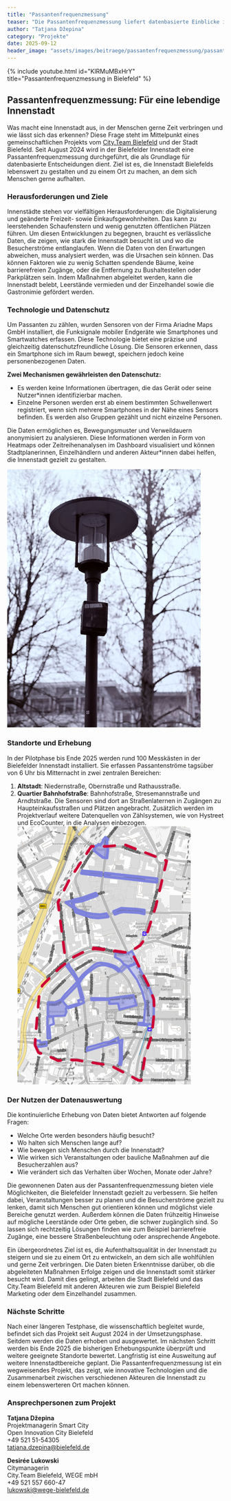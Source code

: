 ```yaml
---
title: "Passantenfrequenzmessung"
teaser: "Die Passantenfrequenzmessung liefert datenbasierte Einblicke in Besucherströme der Innenstadt, damit Bielefeld noch lebendiger und attraktiver wird."
author: "Tatjana Džepina"
category: "Projekte"
date: 2025-09-12
header_image: "assets/images/beitraege/passantenfrequenzmessung/passantenfrequenzmessung_header_16x9.png"
---
```

{% include youtube.html id="KlRMuMBxHrY" title="Passantenfrequenzmessung in Bielefeld" %}

## Passantenfrequenzmessung: Für eine lebendige Innenstadt
Was macht eine Innenstadt aus, in der Menschen gerne Zeit verbringen und wie lässt sich das erkennen? Diese Frage steht im Mittelpunkt eines gemeinschaftlichen Projekts vom [City.Team Bielefeld](https://www.citybielefeld.de/) und der Stadt Bielefeld. Seit August 2024 wird in der Bielefelder Innenstadt eine Passantenfrequenzmessung durchgeführt, die als Grundlage für datenbasierte Entscheidungen dient. Ziel ist es, die Innenstadt Bielefelds lebenswert zu gestalten und zu einem Ort zu machen, an dem sich Menschen gerne aufhalten.

### Herausforderungen und Ziele
Innenstädte stehen vor vielfältigen Herausforderungen: die Digitalisierung und geänderte Freizeit- sowie Einkaufsgewohnheiten. Das kann zu leerstehenden Schaufenstern und wenig genutzten öffentlichen Plätzen führen. Um diesen Entwicklungen zu begegnen, braucht es verlässliche Daten, die zeigen, wie stark die Innenstadt besucht ist und wo die Besucherströme entlanglaufen.
Wenn die Daten von den Erwartungen abweichen, muss analysiert werden, was die Ursachen sein können. Das können Faktoren wie zu wenig Schatten spendende Bäume, keine barrierefreien Zugänge, oder die Entfernung zu Bushaltestellen oder Parkplätzen sein. Indem Maßnahmen abgeleitet werden, kann die Innenstadt belebt, Leerstände vermieden und der Einzelhandel sowie die Gastronimie gefördert werden.

### Technologie und Datenschutz
Um Passanten zu zählen, wurden Sensoren von der Firma Ariadne Maps GmbH installiert, die Funksignale mobiler Endgeräte wie Smartphones und Smartwatches erfassen. Diese Technologie bietet eine präzise und gleichzeitig datenschutzfreundliche Lösung. Die Sensoren erkennen, dass ein Smartphone sich im Raum bewegt, speichern jedoch keine personenbezogenen Daten.

**Zwei Mechanismen gewährleisten den Datenschutz:**
* Es werden keine Informationen übertragen, die das Gerät oder seine Nutzer*innen identifizierbar machen.
* Einzelne Personen werden erst ab einem bestimmten Schwellenwert registriert, wenn sich mehrere Smartphones in der Nähe eines Sensors befinden. Es werden also Gruppen gezählt und nicht einzelne Personen.

Die Daten ermöglichen es, Bewegungsmuster und Verweildauern anonymisiert zu analysieren. Diese Informationen werden in Form von Heatmaps oder Zeitreihenanalysen im Dashboard visualisiert und können Stadtplanerinnen, Einzelhändlern und anderen Akteur*innen dabei helfen, die Innenstadt gezielt zu gestalten.

![Eine Laterne ist zu sehen, an der ein Sensor angebracht ist.](/assets/images/beitraege/passantenfrequenzmessung/passantenfrequenzmessung_sensor_an_laterne.png)

### Standorte und Erhebung
In der Pilotphase bis Ende 2025 werden rund 100 Messkästen in der Bielefelder Innenstadt installiert. Sie erfassen Passantenströme tagsüber von 6 Uhr bis Mitternacht in zwei zentralen Bereichen:
1. **Altstadt**: Niedernstraße, Obernstraße und Rathausstraße.
2. **Quartier Bahnhofstraße**: Bahnhofstraße, Stresemannstraße und Arndtstraße.
Die Sensoren sind dort an Straßenlaternen in Zugängen zu Haupteinkaufsstraßen und Plätzen angebracht. Zusätzlich werden im Projektverlauf weitere Datenquellen von Zählsystemen, wie von Hystreet und EcoCounter, in die Analysen einbezogen.
![Eine Karte vom Quartier Bahnhofstraße und der Altstadt ist zu sehen, wo die Messbereiche der Passantenfrequenzmessung markiert sind.](/assets/images/beitraege/passantenfrequenzmessung/passantenfrequenzmessung_anwendungsbereiche_bielefeld_city.png)

### Der Nutzen der Datenauswertung
Die kontinuierliche Erhebung von Daten bietet Antworten auf folgende Fragen:
* Welche Orte werden besonders häufig besucht?
* Wo halten sich Menschen lange auf?
* Wie bewegen sich Menschen durch die Innenstadt?
* Wie wirken sich Veranstaltungen oder bauliche Maßnahmen auf die Besucherzahlen aus?
* Wie verändert sich das Verhalten über Wochen, Monate oder Jahre?

Die gewonnenen Daten aus der Passantenfrequenzmessung bieten viele Möglichkeiten, die Bielefelder Innenstadt gezielt zu verbessern. Sie helfen dabei, Veranstaltungen besser zu planen und die Besucherströme gezielt zu lenken, damit sich Menschen gut orientieren können und möglichst viele Bereiche genutzt werden. Außerdem können die Daten frühzeitig Hinweise auf mögliche Leerstände oder Orte geben, die schwer zugänglich sind. So lassen sich rechtzeitig Lösungen finden wie zum Beispiel barrierefreie Zugänge, eine bessere Straßenbeleuchtung oder ansprechende Angebote.  

Ein übergeordnetes Ziel ist es, die Aufenthaltsqualität in der Innenstadt zu steigern und sie zu einem Ort zu entwickeln, an dem sich alle wohlfühlen und gerne Zeit verbringen. Die Daten bieten Erkenntnisse darüber, ob die abgeleiteten Maßnahmen Erfolge zeigen und die Innenstadt somit stärker besucht wird. Damit dies gelingt, arbeiten die Stadt Bielefeld und das City.Team Bielefeld mit anderen Akteuren wie zum Beispiel Bielefeld Marketing oder dem Einzelhandel zusammen. 

### Nächste Schritte
Nach einer längeren Testphase, die wissenschaftlich begleitet wurde, befindet sich das Projekt seit August 2024 in der Umsetzungsphase. Seitdem werden die Daten erhoben und ausgewertet. Im nächsten Schritt werden bis Ende 2025 die bisherigen Erhebungspunkte überprüft und weitere geeignete Standorte bewertet. Langfristig ist eine Ausweitung auf weitere Innenstadtbereiche geplant.
Die Passantenfrequenzmessung ist ein wegweisendes Projekt, das zeigt, wie innovative Technologien und die Zusammenarbeit zwischen verschiedenen Akteuren die Innenstadt zu einem lebenswerteren Ort machen können.

### Ansprechpersonen zum Projekt

**Tatjana Džepina**<br>
Projektmanagerin Smart City<br>
Open Innovation City Bielefeld<br>
+49 521 51-54305<br>
tatjana.dzepina@bielefeld.de

**Desirée Lukowski**<br>
Citymanagerin<br>
City.Team Bielefeld, WEGE mbH<br>
+49 521 557 660-47<br>
lukowski@wege-bielefeld.de

